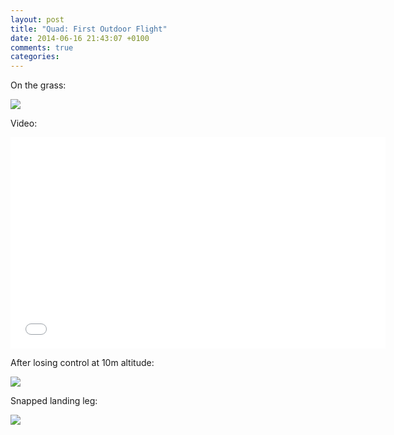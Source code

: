 ```yaml
---
layout: post
title: "Quad: First Outdoor Flight"
date: 2014-06-16 21:43:07 +0100
comments: true
categories: 
---
```


On the grass:

![](http://files.ianrenton.com/sites/quadcopter/76.jpg)

Video:

<iframe src="//player.vimeo.com/video/98481526" width="600" height="338" frameborder="0" webkitallowfullscreen mozallowfullscreen allowfullscreen></iframe>

After losing control at 10m altitude:

![](http://files.ianrenton.com/sites/quadcopter/77.jpg)

Snapped landing leg:

![](http://files.ianrenton.com/sites/quadcopter/78.jpg)
